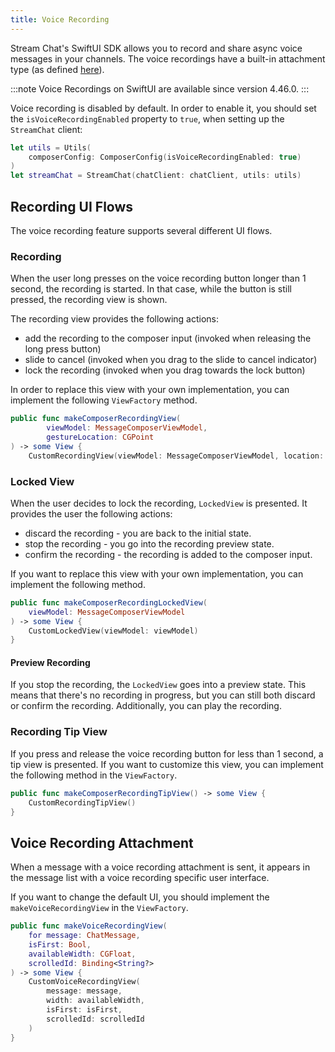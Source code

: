 ```yaml
---
title: Voice Recording
---
```


Stream Chat's SwiftUI SDK allows you to record and share async voice messages in your channels. The voice recordings have a built-in attachment type (as defined [here](https://getstream.io/chat/docs/sdk/ios/uikit/guides/working-with-attachments/)).

:::note
Voice Recordings on SwiftUI are available since version 4.46.0.
:::

Voice recording is disabled by default. In order to enable it, you should set the `isVoiceRecordingEnabled` property to `true`, when setting up the `StreamChat` client:

```swift
let utils = Utils(
    composerConfig: ComposerConfig(isVoiceRecordingEnabled: true)
)
let streamChat = StreamChat(chatClient: chatClient, utils: utils)
```

## Recording UI Flows

The voice recording feature supports several different UI flows.

### Recording

When the user long presses on the voice recording button longer than 1 second, the recording is started. In that case, while the button is still pressed, the recording view is shown.

The recording view provides the following actions:
- add the recording to the composer input (invoked when releasing the long press button)
- slide to cancel (invoked when you drag to the slide to cancel indicator)
- lock the recording (invoked when you drag towards the lock button)

In order to replace this view with your own implementation, you can implement the following `ViewFactory` method.

```swift
public func makeComposerRecordingView(
        viewModel: MessageComposerViewModel,
        gestureLocation: CGPoint
) -> some View {
    CustomRecordingView(viewModel: MessageComposerViewModel, location: gestureLocation)
```

### Locked View

When the user decides to lock the recording, `LockedView` is presented. It provides the user the following actions:
- discard the recording - you are back to the initial state.
- stop the recording - you go into the recording preview state.
- confirm the recording - the recording is added to the composer input.

If you want to replace this view with your own implementation, you can implement the following method.

```swift
public func makeComposerRecordingLockedView(
    viewModel: MessageComposerViewModel
) -> some View {
    CustomLockedView(viewModel: viewModel)
}
```

#### Preview Recording

If you stop the recording, the `LockedView` goes into a preview state. This means that there's no recording in progress, but you can still both discard or confirm the recording. Additionally, you can play the recording.

### Recording Tip View

If you press and release the voice recording button for less than 1 second, a tip view is presented. If you want to customize this view, you can implement the following method in the `ViewFactory`.

```swift
public func makeComposerRecordingTipView() -> some View {
    CustomRecordingTipView()
}
```

## Voice Recording Attachment

When a message with a voice recording attachment is sent, it appears in the message list with a voice recording specific user interface.

If you want to change the default UI, you should implement the `makeVoiceRecordingView` in the `ViewFactory`.

```swift
public func makeVoiceRecordingView(
    for message: ChatMessage,
    isFirst: Bool,
    availableWidth: CGFloat,
    scrolledId: Binding<String?>
) -> some View {
    CustomVoiceRecordingView(
        message: message,
        width: availableWidth,
        isFirst: isFirst,
        scrolledId: scrolledId
    )
}
```